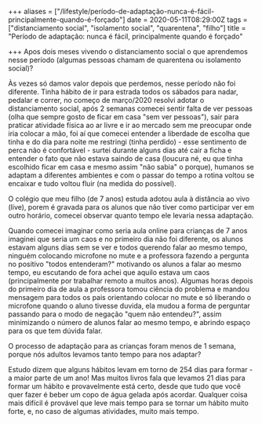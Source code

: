 +++
aliases = ["/lifestyle/período-de-adaptação-nunca-é-fácil-principalmente-quando-é-forçado"]
date = 2020-05-11T08:29:00Z
tags = ["distanciamento social", "isolamento social", "quarentena", "filho"]
title = "Período de adaptação: nunca é fácil, principalmente quando é forçado"

+++
Apos dois meses vivendo o distanciamento social o que aprendemos nesse período (algumas pessoas chamam de quarentena ou isolamento social)?

Às vezes só damos valor depois que perdemos, nesse período não foi diferente. Tinha hábito de ir para estrada todos os sábados para nadar, pedalar e correr, no começo de março/2020 resolvi adotar o distanciamento social, após 2 semanas comecei sentir falta de ver pessoas (olha que sempre gosto de ficar em casa "sem ver pessoas"), sair para praticar atividade física ao ar livre e ir ao mercado sem me preocupar onde iria colocar a mão, foi aí que comecei entender a liberdade de escolha que tinha e do dia para noite me restringi (tinha perdido) - esse sentimento de perca não é confortável - surtei durante alguns dias até cair a ficha e entender o fato que não estava saindo de casa (loucura né, eu que tinha escolhido ficar em casa e mesmo assim "não sabia" o porque), humanos se adaptam a diferentes ambientes e com o passar do tempo a rotina voltou se encaixar e tudo voltou fluir (na medida do possível).

O colégio que meu filho (de 7 anos) estuda adotou aula à distância ao vivo (live), porem é gravada para os alunos que não tiver como participar  ver em outro horário, comecei observar quanto tempo ele levaria nessa adaptação.

Quando comecei imaginar como seria aula online para crianças de 7 anos imaginei que seria um caos e no primeiro dia não foi diferente, os alunos estavam alguns dias sem se ver e todos querendo falar ao mesmo tempo, ninguém colocando microfone no mute e a professora fazendo a pergunta no positivo "todos entenderam?" motivando os alunos a falar ao mesmo tempo, eu escutando de fora achei que aquilo estava um caos (principalmente por trabalhar remoto a muitos anos). Algumas horas depois do primeiro dia de aula a professora tomou ciência do problema e mandou mensagem para todos os pais orientando colocar no mute e só liberando o microfone quando o aluno tivesse duvida, ela mudou a forma de perguntar passando para o modo de negação "quem não entendeu?", assim minimizando o número de alunos falar ao mesmo tempo, e abrindo espaço para os que tem dúvida falar.

O processo de adaptação para as crianças foram menos de 1 semana, porque nós adultos levamos tanto tempo para nos adaptar?

Estudo dizem que alguns hábitos levam em torno de 254 dias para formar - a maior parte de um ano! Mas muitos livros fala que levamos 21 dias para formar um hábito e provavelmente está certo, desde que tudo que você quer fazer é beber um copo de água gelada após acordar. Qualquer coisa mais difícil é provável que leve mais tempo para se tornar um hábito muito forte, e, no caso de algumas atividades, muito mais tempo.
